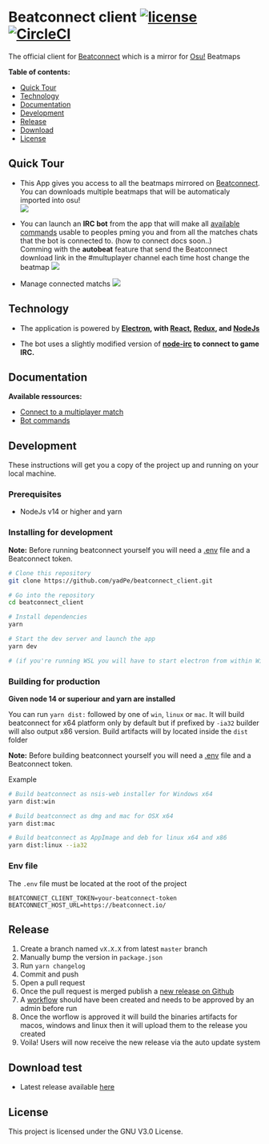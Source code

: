 # Beatconnect client [![license](https://img.shields.io/github/license/yadpe/beatconnect_client.svg?style=flat-square)]() <a  href="https://snyk.io/test/github/yadPe/beatconnect_client?targetFile=package.json"><img src="https://snyk.io/test/github/yadPe/beatconnect_client/badge.svg" alt="" data-canonical-src="https://snyk.io/test/github/yadPe/beatconnect_client" style="max-width:100%;"></a> [![CircleCI](https://circleci.com/gh/yadPe/beatconnect_client.svg?style=svg)](https://circleci.com/gh/yadPe/beatconnect_client)

The official client for [Beatconnect](https://beatconnect.io) which is a mirror for [Osu!](https://osu.ppy.sh/home) Beatmaps

**Table of contents:**

<!-- toc -->

- [Quick Tour](#quick-tour)
- [Technology](#technology)
- [Documentation](#documentation)
- [Development](#development)
- [Release](#release)
- [Download](#download)
- [License](#license)

<!-- tocstop -->

## Quick Tour

- This App gives you access to all the beatmaps mirrored on [Beatconnect](https://beatconnect.io). You can downloads multiple beatmaps that will be automaticaly imported into osu! </br>
  <img src="https://cdn.discordapp.com/attachments/836936232599945296/836938053917474917/unknown.png">

- You can launch an <b>IRC bot</b> from the app that will make all [available commands](./docs/commands.md) usable to peoples pming you and from all the matches chats that the bot is connected to. (how to connect docs soon..)</br>
  Comming with the <b>autobeat</b> feature that send the Beatconnect download link in the #multuplayer channel each time host change the beatmap
  <img src="./docs/m3krbwj3sfdG480M.gif">

- Manage connected matchs
  <img src="https://cdn.discordapp.com/attachments/414474227710820352/621679191292772352/unknown.png">

## Technology

- The application is powered by **[Electron](https://electronjs.org),
  with [React](https://facebook.github.io/react/),
  [Redux](http://redux.js.org/),
  and [NodeJs](https://nodejs.org)**

- The bot uses a slightly modified version of **[node-irc](https://github.com/yadPe/node-irc) to connect to game IRC.**

## Documentation

**Available ressources:**

- [Connect to a multiplayer match](./docs/connect-to-multiplayer-match.md)
- [Bot commands](./docs/commands.md)

## Development

These instructions will get you a copy of the project up and running on your local machine.

### Prerequisites

- NodeJs v14 or higher and yarn

### Installing for development

**Note:** Before running beatconnect yourself you will need a [.env](#Env-file) file and a Beatconnect token.

```bash
# Clone this repository
git clone https://github.com/yadPe/beatconnect_client.git

# Go into the repository
cd beatconnect_client

# Install dependencies
yarn

# Start the dev server and launch the app
yarn dev

# (if you're running WSL you will have to start electron from within Windows with "yarn electron-dev")
```

### Building for production

**Given node 14 or superiour and yarn are installed**

You can run `yarn dist:` followed by one of `win`, `linux` or `mac`. It will build beatconnect for x64 platform only by default but if prefixed by `-ia32` builder will also output x86 version.
Build artifacts will by located inside the `dist` folder

**Note:** Before building beatconnect yourself you will need a [.env](#Env-file) file and a Beatconnect token.

Example

```bash
# Build beatconnect as nsis-web installer for Windows x64
yarn dist:win

# Build beatconnect as dmg and mac for OSX x64
yarn dist:mac

# Build beatconnect as AppImage and deb for linux x64 and x86
yarn dist:linux --ia32
```

### Env file

The `.env` file must be located at the root of the project

```
BEATCONNECT_CLIENT_TOKEN=your-beatconnect-token
BEATCONNECT_HOST_URL=https://beatconnect.io/
```

## Release

1. Create a branch named `vX.X.X` from latest `master` branch
2. Manually bump the version in `package.json`
3. Run `yarn changelog`
4. Commit and push
5. Open a pull request
6. Once the pull request is merged publish a [new release on Github](https://github.com/yadPe/beatconnect_client/releases/new)
7. A [workflow](https://github.com/yadPe/beatconnect_client/actions/workflows/publish.yml) should have been created and needs to be approved by an admin before run
8. Once the worflow is approved it will build the binaries artifacts for macos, windows and linux then it will upload them to the release you created
9. Voila! Users will now receive the new release via the auto update system

## Download test

- Latest release available [here](https://github.com/yadPe/beatconnect_client/releases/latest)

## License

This project is licensed under the GNU V3.0 License.
